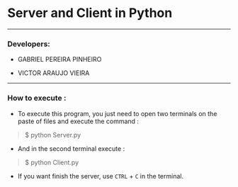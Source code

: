 # Server and Client in Python

___________________________________________________________________________________________________________________________________________

### Developers:

- GABRIEL PEREIRA PINHEIRO 

- VICTOR ARAUJO VIEIRA

__________________________________________________________________________________________________________________________________________

### How to execute :

- To execute this program, you just need to open two terminals on the paste of files and execute the command :

> $ python Server.py

- And in the second terminal execute :

> $ python Client.py

- If you want finish the server, use ```CTRL``` + ```C``` in the terminal.
